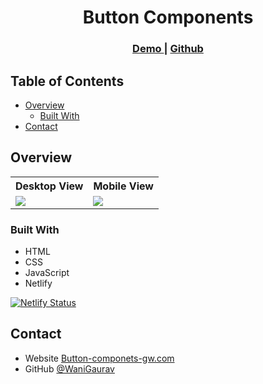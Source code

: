 <!-- Please update value in the {}  -->

<h1 align="center">Button Components</h1>

<div align="center">
  <h3>
    <a href="https://button-component-react-devch-gw.netlify.app/">
      Demo
    </a>
    <span> | </span>
    <a href="https://github.com/WaniGaurav/button-component-react-devch">
      Github
    </a>
  </h3>
</div>

<!-- TABLE OF CONTENTS -->

## Table of Contents

- [Overview](#overview)
  - [Built With](#built-with)
- [Contact](#contact)

<!-- OVERVIEW -->

## Overview

<p align = "center">
  <table>
    <tr>
      <th>Desktop View</th>
      <th>Mobile View</th>
    </tr>
    <tr>
      <td>
        <img src = "![button-component-desktop](https://github.com/user-attachments/assets/198734df-8e6d-4ef3-88b0-506b44096ce1)">
      </td>
      <td>
        <img src = "![button-component-mobile](https://github.com/user-attachments/assets/8739f284-040f-4f77-a7a8-256abf0e578f)">
      </td>
    </tr>
  </table>
</p>


### Built With

<!-- This section should list any major frameworks that you built your project using. Here are a few examples.-->

- HTML
- CSS
- JavaScript
- Netlify

[![Netlify Status](https://api.netlify.com/api/v1/badges/53459998-fc69-4bd2-a293-fecbd7f75441/deploy-status)](https://app.netlify.com/sites/button-component-react-devch-gw/deploys)

## Contact

- Website [Button-componets-gw.com](https://button-component-react-devch-gw.netlify.app/)
- GitHub [@WaniGaurav](https://github.com/WaniGaurav)

